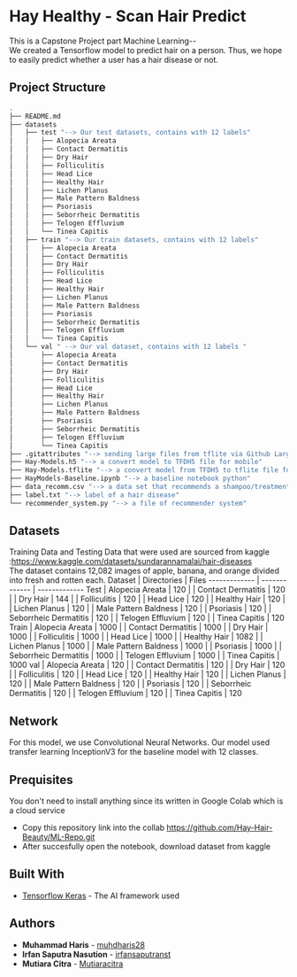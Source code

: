 # Hay Healthy - Scan Hair Predict
This is a Capstone Project part Machine Learning-- <br/>
We created a Tensorflow model to predict hair on a person. Thus, we hope to easily predict whether a user has a hair disease or not.

## Project Structure
```bash
.
├── README.md
├── datasets
│   ├── test "--> Our test datasets, contains with 12 labels"
│   │   ├── Alopecia Areata
│   │   ├── Contact Dermatitis
│   │   ├── Dry Hair
│   │   ├── Folliculitis
│   │   ├── Head Lice
│   │   ├── Healthy Hair
│   │   ├── Lichen Planus
│   │   ├── Male Pattern Baldness
│   │   ├── Psoriasis
│   │   ├── Seborrheic Dermatitis
│   │   ├── Telogen Effluvium
│   │   └── Tinea Capitis
│   ├── train "--> Our train datasets, contains with 12 labels"
│   │   ├── Alopecia Areata
│   │   ├── Contact Dermatitis
│   │   ├── Dry Hair
│   │   ├── Folliculitis
│   │   ├── Head Lice
│   │   ├── Healthy Hair
│   │   ├── Lichen Planus
│   │   ├── Male Pattern Baldness
│   │   ├── Psoriasis
│   │   ├── Seborrheic Dermatitis
│   │   ├── Telogen Effluvium
│   │   └── Tinea Capitis
│   └── val " --> Our val dataset, contains with 12 labels "
│       ├── Alopecia Areata
│       ├── Contact Dermatitis
│       ├── Dry Hair
│       ├── Folliculitis
│       ├── Head Lice
│       ├── Healthy Hair
│       ├── Lichen Planus
│       ├── Male Pattern Baldness
│       ├── Psoriasis
│       ├── Seborrheic Dermatitis
│       ├── Telogen Effluvium
│       └── Tinea Capitis
├── .gitattributes "--> sending large files from tflite via Github Large File"
├── Hay-Models.h5 "--> a convert model to TFDH5 file for mobile"
├── Hay-Models.tflite "--> a convert model from TFDH5 to tflite file for mobile"
├── HayModels-Baseline.ipynb "--> a baseline notebook python"
├── data_recomm.csv "--> a data set that recommends a shampoo/treatment"
├── label.txt "--> label of a hair disease"
└── recommender_system.py "--> a file of recommender system"
```

## Datasets
Training Data and Testing Data that were used are sourced from kaggle :https://www.kaggle.com/datasets/sundarannamalai/hair-diseases <br/> The dataset contains 12,082 images of apple, banana, and orange divided into fresh and rotten each.
Dataset       | Directories           | Files
------------- | -------------         | -------------
Test          | Alopecia Areata       | 120
|             | Contact Dermatitis    | 120
|             | Dry Hair              | 144
|             | Folliculitis          | 120
|             | Head Lice             | 120
|             | Healthy Hair          | 120
|             | Lichen Planus         | 120
|             | Male Pattern Baldness | 120
|             | Psoriasis             | 120
|             | Seborrheic Dermatitis | 120
|             | Telogen Effluvium     | 120
|             | Tinea Capitis         | 120
Train         | Alopecia Areata       | 1000
|             | Contact Dermatitis    | 1000
|             | Dry Hair              | 1000
|             | Folliculitis          | 1000
|             | Head Lice             | 1000
|             | Healthy Hair          | 1082
|             | Lichen Planus         | 1000
|             | Male Pattern Baldness | 1000
|             | Psoriasis             | 1000
|             | Seborrheic Dermatitis | 1000
|             | Telogen Effluvium     | 1000
|             | Tinea Capitis         | 1000
val           | Alopecia Areata       | 120
|             | Contact Dermatitis    | 120
|             | Dry Hair              | 120
|             | Folliculitis          | 120
|             | Head Lice             | 120
|             | Healthy Hair          | 120
|             | Lichen Planus         | 120
|             | Male Pattern Baldness | 120
|             | Psoriasis             | 120
|             | Seborrheic Dermatitis | 120
|             | Telogen Effluvium     | 120
|             | Tinea Capitis         | 120


## Network
For this model, we use Convolutional Neural Networks. Our model used transfer learning InceptionV3 for the baseline model with 12 classes.

## Prequisites
You don't need to install anything since its written in Google Colab which is a cloud service
- Copy this repository link into the collab https://github.com/Hay-Hair-Beauty/ML-Repo.git 
- After succesfully open the notebook, download dataset from kaggle

## Built With
* [Tensorflow Keras](https://www.tensrflow.org) - The AI framework used

## Authors
* **Muhammad Haris**  - [muhdharis28](https://github.com/muhdharis28)
* **Irfan Saputra Nasution**  - [irfansaputranst](https://github.com/irfansaputranst)
* **Mutiara Citra**  - [Mutiaracitra](https://github.com/Mutiaracitra)

